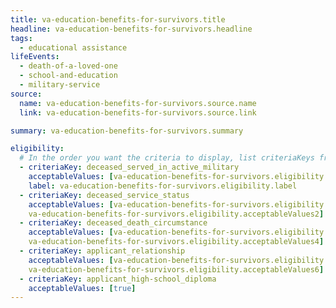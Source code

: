 ```yaml
---
title: va-education-benefits-for-survivors.title
headline: va-education-benefits-for-survivors.headline
tags:
  - educational assistance
lifeEvents:
  - death-of-a-loved-one
  - school-and-education
  - military-service
source:
  name: va-education-benefits-for-survivors.source.name
  link: va-education-benefits-for-survivors.source.link

summary: va-education-benefits-for-survivors.summary

eligibility:
  # In the order you want the criteria to display, list criteriaKeys from the csv here, each followed by a comma-separated list of which values indicate eligibility for that criteria. Wrap individual values in quotes if they have inner commas.
  - criteriaKey: deceased_served_in_active_military
    acceptableValues: [va-education-benefits-for-survivors.eligibility.acceptableValues]
    label: va-education-benefits-for-survivors.eligibility.label
  - criteriaKey: deceased_service_status
    acceptableValues: [va-education-benefits-for-survivors.eligibility.acceptableValues1, 
    va-education-benefits-for-survivors.eligibility.acceptableValues2]
  - criteriaKey: deceased_death_circumstance
    acceptableValues: [va-education-benefits-for-survivors.eligibility.acceptableValues3, 
    va-education-benefits-for-survivors.eligibility.acceptableValues4]
  - criteriaKey: applicant_relationship
    acceptableValues: [va-education-benefits-for-survivors.eligibility.acceptableValues5, 
    va-education-benefits-for-survivors.eligibility.acceptableValues6]
  - criteriaKey: applicant_high-school_diploma
    acceptableValues: [true]
---
```

